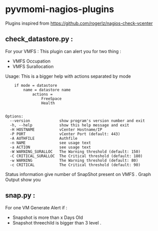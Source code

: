 # pyvmomi-nagios-plugins

Plugins inspired from https://github.com/rogerlz/nagios-check-vcenter 

## check_datastore.py : 
For your VMFS :
This plugin can alert you for two thing :
  - VMFS Occupation 
  - VMFS Surallocation

Usage:
	    This is a bigger help with actions separated by mode
	
	
	    if mode = datastore
	        name = datastore name
	            actions =
	                FreeSpace
	                Health
	
	
	Options:
	  --version             show program's version number and exit
	  -h, --help            show this help message and exit
	  -H HOSTNAME           vCenter Hostname/IP
	  -P PORT               vCenter Port (default: 443)
	  -A AUTHFILE           Authfile
	  -n NAME               see usage text
	  -a ACTION             see usage text
	  -W WARNING_SURALLOC   The Warning threshold (default: 150)
	  -C CRITICAL_SURALLOC  The Critical threshold (default: 180)
	  -w WARNING            The Warning threshold (default: 80)
	  -c CRITICAL           The Critical threshold (default: 90)


Status information give number of SnapShot present on VMFS . 
Graph Output show you 

## snap.py : 
For one VM 
Generate Alert if : 
  - Snapshot is more than x Days Old 
  - Snapshot threechild is bigger than 3 level . 


